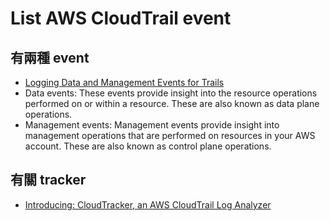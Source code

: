 # List AWS CloudTrail event

## 有兩種 event
  * [Logging Data and Management Events for Trails](https://docs.aws.amazon.com/awscloudtrail/latest/userguide/logging-management-and-data-events-with-cloudtrail.html)
  * Data events: These events provide insight into the resource operations performed on or within a resource. These are also known as data plane operations.
  *  Management events: Management events provide insight into management operations that are performed on resources in your AWS account. These are also known as control plane operations.

## 有關 tracker
  * [Introducing: CloudTracker, an AWS CloudTrail Log Analyzer](https://duo.com/blog/introducing-cloudtracker-an-aws-cloudtrail-log-analyzer)
